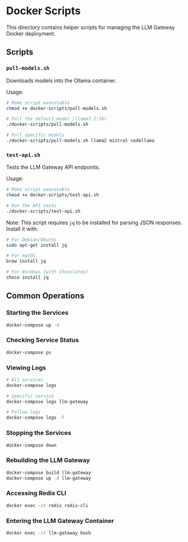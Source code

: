 # Docker Scripts

This directory contains helper scripts for managing the LLM Gateway Docker deployment.

## Scripts

### `pull-models.sh`

Downloads models into the Ollama container.

Usage:
```bash
# Make script executable
chmod +x docker-scripts/pull-models.sh

# Pull the default model (llama3.2:1b)
./docker-scripts/pull-models.sh

# Pull specific models
./docker-scripts/pull-models.sh llama2 mistral codellama
```

### `test-api.sh`

Tests the LLM Gateway API endpoints.

Usage:
```bash
# Make script executable
chmod +x docker-scripts/test-api.sh

# Run the API tests
./docker-scripts/test-api.sh
```

Note: This script requires `jq` to be installed for parsing JSON responses. Install it with:
```bash
# For Debian/Ubuntu
sudo apt-get install jq

# For macOS
brew install jq

# For Windows (with Chocolatey)
choco install jq
```

## Common Operations

### Starting the Services

```bash
docker-compose up -d
```

### Checking Service Status

```bash
docker-compose ps
```

### Viewing Logs

```bash
# All services
docker-compose logs

# Specific service
docker-compose logs llm-gateway

# Follow logs
docker-compose logs -f
```

### Stopping the Services

```bash
docker-compose down
```

### Rebuilding the LLM Gateway

```bash
docker-compose build llm-gateway
docker-compose up -d llm-gateway
```

### Accessing Redis CLI

```bash
docker exec -it redis redis-cli
```

### Entering the LLM Gateway Container

```bash
docker exec -it llm-gateway bash
``` 